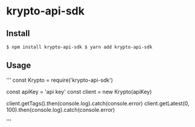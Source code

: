 # krypto-api-sdk

## Install

`
  $ npm install krypto-api-sdk
  $ yarn add krypto-api-sdk
`

## Usage

'''
const Krypto  = require('krypto-api-sdk')

const apiKey = 'api key'
const client = new Krypto(apiKey)

client.getTags().then(console.log).catch(console.error)
client.getLatest(0, 100).then(console.log).catch(console.error)

'''
